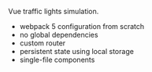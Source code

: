 Vue traffic lights simulation.
 - webpack 5 configuration from scratch
 - no global dependencies
 - custom router
 - persistent state using local storage
 - single-file components 
